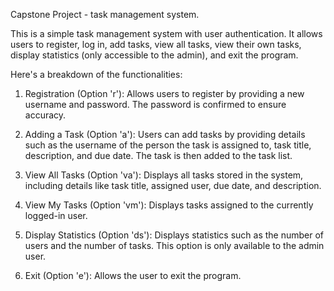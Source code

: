 Capstone Project - task management system.  

This is a simple task management system with user authentication. It allows users to register, log in, add tasks, view all tasks, view their own tasks, display statistics (only accessible to the admin), and exit the program.

Here's a breakdown of the functionalities:

1. Registration (Option 'r'): Allows users to register by providing a new username and password. The password is confirmed to ensure accuracy.

2. Adding a Task (Option 'a'): Users can add tasks by providing details such as the username of the person the task is assigned to, task title, description, and due date. The task is then added to the task list.

3. View All Tasks (Option 'va'): Displays all tasks stored in the system, including details like task title, assigned user, due date, and description.

4. View My Tasks (Option 'vm'): Displays tasks assigned to the currently logged-in user.

5. Display Statistics (Option 'ds'): Displays statistics such as the number of users and the number of tasks. This option is only available to the admin user.

6. Exit (Option 'e'): Allows the user to exit the program.  




